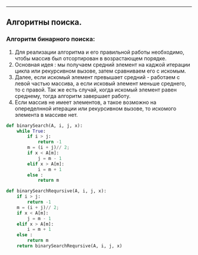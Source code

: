 ------------
Алгоритны поиска.
------------

### Алгоритм бинарного поиска:

1. Для реализации алгоритма и его правильной работы необходимо, чтобы массив был отсортирован в возрастающем порядке.
2. Основная идея : мы получаем средний элемент на каджой итерации цикла или рекурсивном вызове, затем сравниваем его с искомым.
3. Далее, если искомый элемент превышает средний - работаем с левой частью массива, а если исковый элемент меньше среднего, то с правой. Так же есть случай, когда искомый элемент равен среднему, тогда алгоритм завершает работу. 
4. Если массив не имеет элементов, а такое возможно на опеределнной итерации или рекурсивном вызове, то искомого элемента в массиве нет.

```python
def binarySearch(A, i, j, x):
    while True:
        if i > j:
            return -1
        m = (i + j)// 2;
        if x < A[m]:
            j = m - 1
        elif x > A[m]:
            i = m + 1
        else :
            return m

def binarySearchReqursive(A, i, j, x):
    if i > j:
        return -1
    m = (i + j)// 2;
    if x < A[m]:
        j = m - 1
    elif x > A[m]:
        i = m + 1
    else :
        return m
    return binarySearchReqursive(A, i, j, x)
```